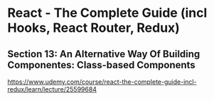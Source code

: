 # React - The Complete Guide (incl Hooks, React Router, Redux)

## Section 13: An Alternative Way Of Building Componentes: Class-based Components

https://www.udemy.com/course/react-the-complete-guide-incl-redux/learn/lecture/25599684